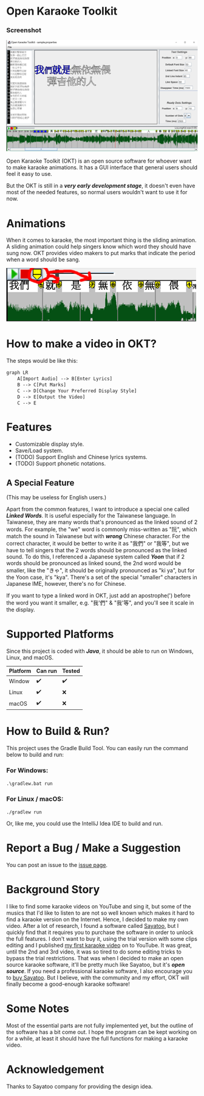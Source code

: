 # Open Karaoke Toolkit

### Screenshot

![A screenshot of the OKT at commit 173533cc383ef5431f719de1e9dcfaa5d9f68014](docsResources/oktScreenshot.png)

Open Karaoke Toolkit (OKT) is an open source software for whoever want to make karaoke animations. It has a GUI
interface that general users should feel it easy to use.

But the OKT is still in a ***very early development stage***, it doesn't even have most of the needed features, so normal
users wouldn't want to use it for now.

# Animations

When it comes to karaoke, the most important thing is the sliding animation. A sliding animation could help singers know
which word they should have sung now. OKT provides video makers to put marks that indicate the period when a
word should be sang.

![marks demo](docsResources/marksDemo-500.png)

# How to make a video in OKT?

The steps would be like this:

```mermaid
graph LR
    A[Import Audio] --> B[Enter Lyrics]
    B --> C[Put Marks]
    C --> D[Change Your Preferred Display Style]
    D --> E[Output the Video]
    C --> E
```

# Features
 - Customizable display style.
 - Save/Load system.
 - (TODO) Support English and Chinese lyrics systems.
 - (TODO) Support phonetic notations.


## A Special Feature

(This may be useless for English users.)

Apart from the common features, I want to introduce a special one called _***Linked Words***_. It is useful especially 
for the Taiwanese language. In Taiwanese, they are many words that's pronounced as the linked sound of 2 words. For example, 
the "we" word is commonly miss-written as "阮", which match the sound in Taiwanese but with ***wrong*** Chinese character.
For the correct character, it would be better to write it as "我們" or "我等", but we have to tell singers that the 2
words should be pronounced as the linked sound. To do this, I referenced a Japanese system called ***Yoon*** that if 2 
words should be pronounced as linked sound, the 2nd word would be smaller, like the "きゃ", it should be originally pronounced
as "ki ya", but for the Yoon case, it's "kya". There's a set of the special "smaller" characters in Japanese IME, however,
there's no for Chinese.

If you want to type a linked word in OKT, just add an apostrophe(') before the word you want it smaller, e.g. "我'們" & 
"我'等", and you'll see it scale in the display. 

# Supported Platforms

Since this project is coded with ***Java***, it should be able to run on Windows, Linux, and macOS.

| Platform | Can run            | Tested             |
|----------|--------------------|--------------------|
| Window   | :heavy_check_mark: | :heavy_check_mark: |
| Linux    | :heavy_check_mark: | :x:                |
| macOS    | :heavy_check_mark: | :x:                |

# How to Build & Run?

This project uses the Gradle Build Tool. You can easily run the command below to build and run:

### For Windows:

```
.\gradlew.bat run
```

### For Linux / macOS:

```
./gradlew run
```

Or, like me, you could use the IntelliJ Idea IDE to build and run.

# Report a Bug / Make a Suggestion

You can post an issue to the [issue page](https://github.com/Bowen951209/open-karaoke-toolkit/issues).

# Background Story

I like to find some karaoke videos on YouTube and sing it, but some of the musics that I'd like to listen to are not so
well known which makes it hard to find a karaoke version on the Internet. Hence, I decided to make my own video. After a
lot of research, I found a software called [Sayatoo](https://www.geemio.com/), but I quickly find that it requires you
to purchase the software in order to unlock the full features. I don't want to buy it, using the trial version with some
clips editing and I published [my first karaoke video](https://youtu.be/XKbiAlB-TvI?si=FIgABXUIMRC72PDI) on to YouTube.
It was great, until the 2nd and 3rd video, it was so tired to do some editing tricks to bypass the trial restrictions.
That was when I decided to make an open source karaoke software, it'll be pretty much like Sayatoo, but it's
***open source***. If you need a professional karaoke software, I also encourage you to
[buy Sayatoo](https://www.sayasub.com/purchase/?mid=&ver=). But I believe, with the community and my effort, OKT will
finally become a good-enough karaoke software!

# Some Notes

Most of the essential parts are not fully implemented yet, but the outline of the software has a bit come out. I hope
the program can be kept working on for a while, at least it should have the full functions for making a karaoke video.

# Acknowledgement

Thanks to Sayatoo company for providing the design idea.
